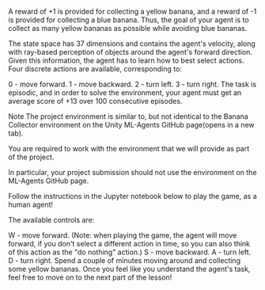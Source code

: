 A reward of +1 is provided for collecting a yellow banana, and a reward of -1 is provided for collecting a blue banana. Thus, the goal of your agent is to collect as many yellow bananas as possible while avoiding blue bananas.

The state space has 37 dimensions and contains the agent's velocity, along with ray-based perception of objects around the agent's forward direction. Given this information, the agent has to learn how to best select actions. Four discrete actions are available, corresponding to:

0 - move forward.
1 - move backward.
2 - turn left.
3 - turn right.
The task is episodic, and in order to solve the environment, your agent must get an average score of +13 over 100 consecutive episodes.

Note
The project environment is similar to, but not identical to the Banana Collector environment on the Unity ML-Agents GitHub page(opens in a new tab).

You are required to work with the environment that we will provide as part of the project.

In particular, your project submission should not use the environment on the ML-Agents GitHub page.

Follow the instructions in the Jupyter notebook below to play the game, as a human agent!

The available controls are:

W - move forward. (Note: when playing the game, the agent will move forward, if you don't select a different action in time, so you can also think of this action as the "do nothing" action.)
S - move backward.
A - turn left.
D - turn right.
Spend a couple of minutes moving around and collecting some yellow bananas. Once you feel like you understand the agent's task, feel free to move on to the next part of the lesson!



